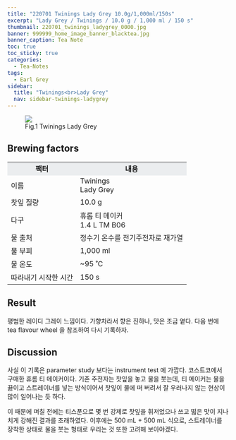 ```yaml
---
title: "220701 Twinings Lady Grey 10.0g/1,000ml/150s"
excerpt: "Lady Grey / Twinings / 10.0 g / 1,000 ml / 150 s"
thumbnail: 220701_twinings_ladygrey_0000.jpg
banner: 999999_home_image_banner_blacktea.jpg
banner_caption: Tea Note
toc: true
toc_sticky: true
categories:
  - Tea-Notes
tags:
  - Earl Grey
sidebar:
  title: "Twinings<br>Lady Grey"
  nav: sidebar-twinings-ladygrey
---
```


<figure style="width: 300px" class="align-center">
  <a href="{{ site.url }}{{ site.baseurl }}/assets/images/220701_twinings_ladygrey_0000.jpg">
  <img src="{{ site.url }}{{ site.baseurl }}/assets/images/220701_twinings_ladygrey_0000.jpg">
  </a>
  <figcaption>
  Fig.1 Twinings Lady Grey
  </figcaption>
</figure>

## Brewing factors

<div align="center">
  <table align = "center" >
      <tr bgcolor="#ebedef" align ="center">
      <td><b>팩터</b></td>
      <td><b>내용</b></td>
      </tr>
      <tr>
      <td>이름</td>
      <td>Twinings<br>Lady Grey</td>
      </tr>
      <tr>
      <td>찻잎 질량</td>
      <td>10.0 g</td>
      </tr>
      <tr>
      <td>다구</td>
      <td>휴롬 티 메이커<br>1.4 L TM B06</td>
      </tr>
      <tr>
    <td>물 출처</td>
      <td>정수기 온수를 전기주전자로 재가열</td>
      </tr>
      <tr>
    <td>물 부피</td>
      <td>1,000 ml</td>
      </tr>
      <tr>
    <td>물 온도</td>
      <td>~95 ˚C</td>
      </tr>
      <tr>
    <td>따라내기 시작한 시간</td>
      <td>150 s</td>
      </tr>
  </table>
</div>

## Result

평범한 레이디 그레이 느낌이다. 가향차라서 향은 진하나, 맛은 조금 옅다. 다음 번에 tea flavour wheel 을 참조하여 다시 기록하자.

## Discussion

사실 이 기록은 parameter study 보다는 instrument test 에 가깝다. 코스트코에서 구매한 휴롬 티 메이커이다. 기존 주전자는 찻잎을 놓고 물을 붓는데, 티 메이커는 물을 끓이고 스트레이너를 넣는 방식이어서 찻잎이 물에 떠 버려서 잘 우러나지 않는 현상이 많이 일어나는 듯 하다.

이 때문에 며칠 전에는 티스푼으로 몇 번 강제로 찻잎을 휘저었으나 쓰고 떫은 맛이 지나치게 강해진 결과를 초래하였다. 이후에는 500 mL + 500 mL 식으로, 스트레이너를 장착한 상태로 물을 붓는 형태로 우리는 것 또한 고려해 보아야겠다.
